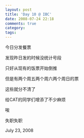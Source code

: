 ```yaml
---
layout: post
title: 'Day 10 @ IBC'
date: 2008-07-24 22:18
comments: true
category: 
tags:
---
```

    

今日分发餐票

发现昨日发的时候没统计号段

只好从现有的饭票开始倒推

但是有两个周五两个周六两个周日的票

这些就分不清了

给CAT的同学们增添了不少麻烦

唉

失职失职

July 23, 2008
